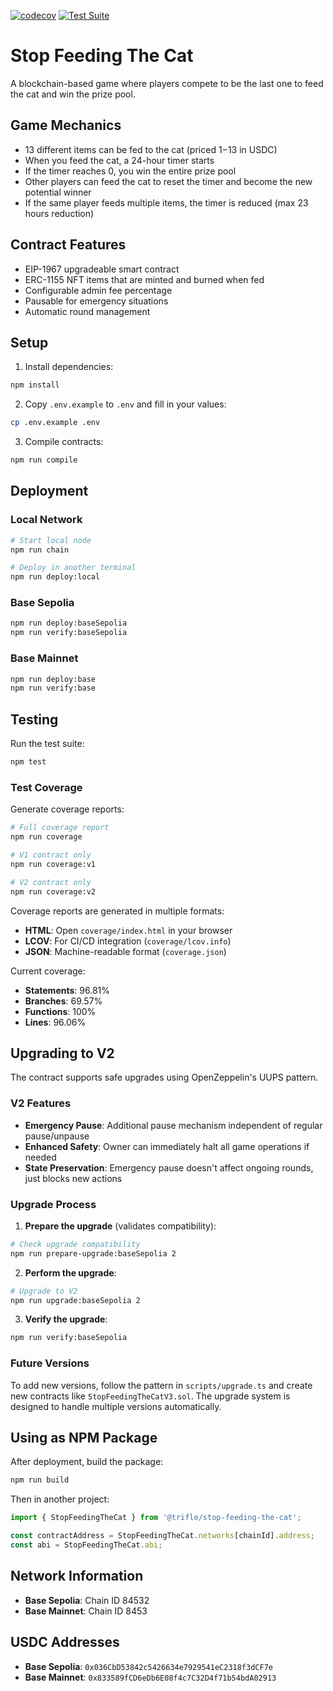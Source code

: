 [![codecov](https://codecov.io/gh/trifle-labs/stop-feeding-the-cat-contract/graph/badge.svg)](https://codecov.io/gh/trifle-labs/stop-feeding-the-cat-contract)
[![Test Suite](https://github.com/trifle-labs/stop-feeding-the-cat-contract/actions/workflows/test.yml/badge.svg)](https://github.com/trifle-labs/stop-feeding-the-cat-contract/actions/workflows/test.yml)

# Stop Feeding The Cat

A blockchain-based game where players compete to be the last one to feed the cat and win the prize pool.

## Game Mechanics

- 13 different items can be fed to the cat (priced $1-$13 in USDC)
- When you feed the cat, a 24-hour timer starts
- If the timer reaches 0, you win the entire prize pool
- Other players can feed the cat to reset the timer and become the new potential winner
- If the same player feeds multiple items, the timer is reduced (max 23 hours reduction)

## Contract Features

- EIP-1967 upgradeable smart contract
- ERC-1155 NFT items that are minted and burned when fed
- Configurable admin fee percentage
- Pausable for emergency situations
- Automatic round management

## Setup

1. Install dependencies:

```bash
npm install
```

2. Copy `.env.example` to `.env` and fill in your values:

```bash
cp .env.example .env
```

3. Compile contracts:

```bash
npm run compile
```

## Deployment

### Local Network

```bash
# Start local node
npm run chain

# Deploy in another terminal
npm run deploy:local
```

### Base Sepolia

```bash
npm run deploy:baseSepolia
npm run verify:baseSepolia
```

### Base Mainnet

```bash
npm run deploy:base
npm run verify:base
```

## Testing

Run the test suite:

```bash
npm test
```

### Test Coverage

Generate coverage reports:

```bash
# Full coverage report
npm run coverage

# V1 contract only
npm run coverage:v1

# V2 contract only
npm run coverage:v2
```

Coverage reports are generated in multiple formats:

- **HTML**: Open `coverage/index.html` in your browser
- **LCOV**: For CI/CD integration (`coverage/lcov.info`)
- **JSON**: Machine-readable format (`coverage.json`)

Current coverage:

- **Statements**: 96.81%
- **Branches**: 69.57%
- **Functions**: 100%
- **Lines**: 96.06%

## Upgrading to V2

The contract supports safe upgrades using OpenZeppelin's UUPS pattern.

### V2 Features

- **Emergency Pause**: Additional pause mechanism independent of regular pause/unpause
- **Enhanced Safety**: Owner can immediately halt all game operations if needed
- **State Preservation**: Emergency pause doesn't affect ongoing rounds, just blocks new actions

### Upgrade Process

1. **Prepare the upgrade** (validates compatibility):

```bash
# Check upgrade compatibility
npm run prepare-upgrade:baseSepolia 2
```

2. **Perform the upgrade**:

```bash
# Upgrade to V2
npm run upgrade:baseSepolia 2
```

3. **Verify the upgrade**:

```bash
npm run verify:baseSepolia
```

### Future Versions

To add new versions, follow the pattern in `scripts/upgrade.ts` and create new contracts like `StopFeedingTheCatV3.sol`. The upgrade system is designed to handle multiple versions automatically.

## Using as NPM Package

After deployment, build the package:

```bash
npm run build
```

Then in another project:

```javascript
import { StopFeedingTheCat } from '@trifle/stop-feeding-the-cat';

const contractAddress = StopFeedingTheCat.networks[chainId].address;
const abi = StopFeedingTheCat.abi;
```

## Network Information

- **Base Sepolia**: Chain ID 84532
- **Base Mainnet**: Chain ID 8453

## USDC Addresses

- **Base Sepolia**: `0x036CbD53842c5426634e7929541eC2318f3dCF7e`
- **Base Mainnet**: `0x833589fCD6eDb6E08f4c7C32D4f71b54bdA02913`
